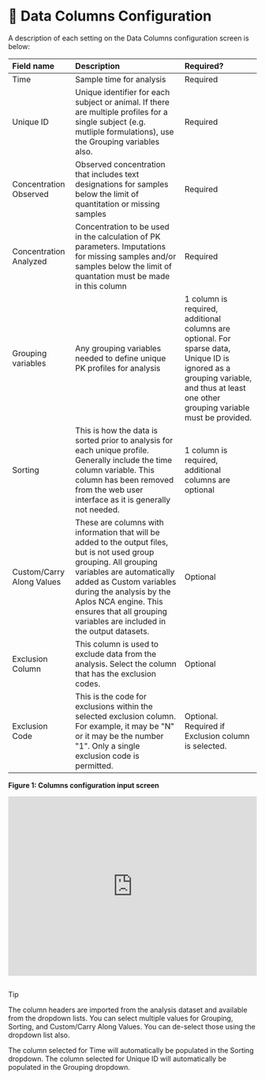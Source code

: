 # 🔵 Data Columns Configuration

A description of each setting on the Data Columns configuration screen is below:

|Field name|Description|Required?|
|:---|:---|:---|
|Time|Sample time for analysis|Required|
|Unique ID|Unique identifier for each subject or animal. If there are multiple profiles for a single subject (e.g. mutliple formulations), use the Grouping variables also.|Required|
|Concentration Observed|Observed concentration that includes text designations for samples below the limit of quantitation or missing samples|Required|
|Concentration Analyzed|Concentration to be used in the calculation of PK parameters. Imputations for missing samples and/or samples below the limit of quantation must be made in this column|Required|
|Grouping variables|Any grouping variables needed to define unique PK profiles for analysis|1 column is required, additional columns are optional. For sparse data, Unique ID is ignored as a grouping variable, and thus at least one other grouping variable must be provided.|
|Sorting|This is how the data is sorted prior to analysis for each unique profile. Generally include the time column variable. This column has been removed from the web user interface as it is generally not needed.|1 column is required, additional columns are optional|
|Custom/Carry Along Values|These are columns with information that will be added to the output files, but is not used group grouping. All grouping variables are automatically added as Custom variables during the analysis by the Aplos NCA engine. This ensures that all grouping variables are included in the output datasets.|Optional|
|Exclusion Column|This column is used to exclude data from the analysis. Select the column that has the exclusion codes.|Optional|
|Exclusion Code|This is the code for exclusions within the selected exclusion column. For example, it may be "N" or it may be the number "1". Only a single exclusion code is permitted. |Optional. Required if Exclusion column is selected.|

**Figure 1: Columns configuration input screen**
<div style="position: relative; box-sizing: content-box; max-height: 80vh; max-height: 80svh; width: 100%; aspect-ratio: 1.7818627450980393; padding: 40px 0 40px 0;"><iframe src="https://guides.aplosanalytics.com/embed/cm6wi1n1y01q13wrqfnx42w2e?embed_v=2" loading="lazy" title="Column configuration" allow="clipboard-write" frameborder="0" webkitallowfullscreen="true" mozallowfullscreen="true" allowfullscreen style="position: absolute; top: 0; left: 0; width: 100%; height: 100%;"></iframe></div>

## 
> [!TIP]
> The column headers are imported from the analysis dataset and available from the dropdown lists. You can select multiple values for Grouping, Sorting, and Custom/Carry Along Values. You can de-select those using the dropdown list also. 
>
> The column selected for Time will automatically be populated in the Sorting dropdown. The column selected for Unique ID will automatically be populated in the Grouping dropdown.
